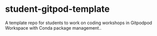 # student-gitpod-template
A template repo for students to work on coding workshops in Gitpodpod Workspace with Conda package management..
